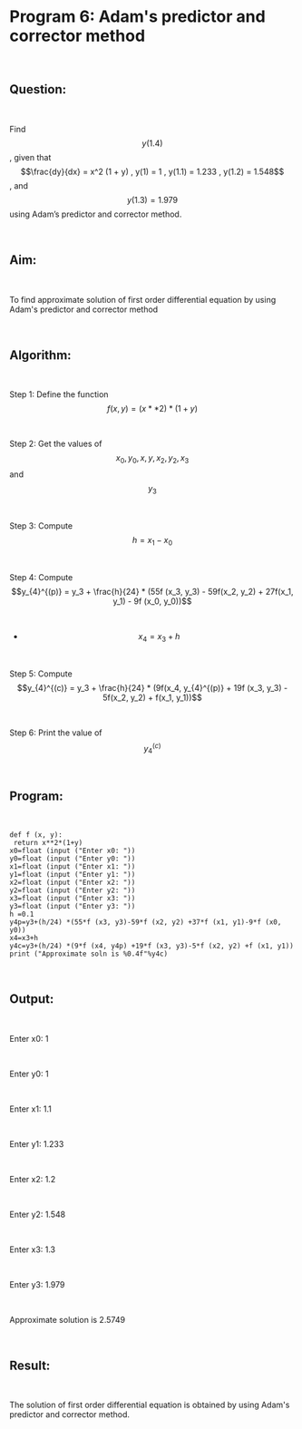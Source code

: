 # Program 6: Adam's predictor and corrector method

<br>

## Question:

<br>

Find $$y(1.4)$$ , given that $$\frac{dy}{dx} = x^2 (1 + y) , y(1) = 1 , y(1.1) = 1.233 , y(1.2) = 1.548$$ , and $$y(1.3) = 1.979$$ using Adam’s predictor and corrector method.

<br>

## Aim:

<br>

To find approximate solution of first order differential equation by using Adam's predictor and corrector method

<br>

## Algorithm:

<br>

Step 1: Define the function $$f(x,y) = (x * * 2 ) * ( 1 + y )$$

<br>

Step 2: Get the values of $$x_0, y_0, x, y, x_2, y_2, x_3$$ and $$y_3$$

<br>

Step 3: Compute $$h = x_1 - x_0$$

<br>

Step 4: Compute $$y_{4}^{(p)} = y_3 + \frac{h}{24} * (55f (x_3, y_3) - 59f(x_2, y_2) + 27f(x_1, y_1) - 9f (x_0, y_0))$$

<br>

  - $$x_4 = x_3 + h$$

<br>

Step 5: Compute $$y_{4}^{(c)} = y_3 + \frac{h}{24} * (9f(x_4, y_{4}^{(p)} + 19f (x_3, y_3) - 5f(x_2, y_2) + f(x_1, y_1))$$

<br>

Step 6: Print the value of $$y_{4}^{(c)}$$

<br>

## Program:

<br>

```
def f (x, y):
 return x**2*(1+y)
x0=float (input ("Enter x0: "))
y0=float (input ("Enter y0: "))
x1=float (input ("Enter x1: "))
y1=float (input ("Enter y1: "))
x2=float (input ("Enter x2: "))
y2=float (input ("Enter y2: "))
x3=float (input ("Enter x3: "))
y3=float (input ("Enter y3: "))
h =0.1
y4p=y3+(h/24) *(55*f (x3, y3)-59*f (x2, y2) +37*f (x1, y1)-9*f (x0,
y0))
x4=x3+h
y4c=y3+(h/24) *(9*f (x4, y4p) +19*f (x3, y3)-5*f (x2, y2) +f (x1, y1))
print ("Approximate soln is %0.4f"%y4c) 
```

<br>

## Output:

<br>

Enter x0: 1

<br>

Enter y0: 1

<br>

Enter x1: 1.1

<br>

Enter y1: 1.233

<br>

Enter x2: 1.2

<br>

Enter y2: 1.548

<br>

Enter x3: 1.3

<br>

Enter y3: 1.979

<br>

Approximate solution is 2.5749 

<br>

## Result:

<br>

The solution of first order differential equation is obtained by using Adam's predictor and corrector method.
